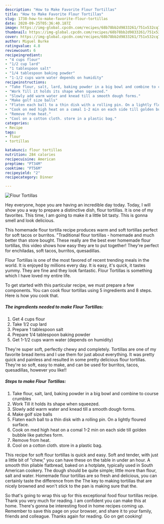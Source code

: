 ```yaml
---
description: "How to Make Favorite Flour Tortillas"
title: "How to Make Favorite Flour Tortillas"
slug: 1738-how-to-make-favorite-flour-tortillas
date: 2020-09-25T05:36:40.187Z
image: https://img-global.cpcdn.com/recipes/68b78bb2d9833261/751x532cq70/flour-tortillas-recipe-main-photo.jpg
thumbnail: https://img-global.cpcdn.com/recipes/68b78bb2d9833261/751x532cq70/flour-tortillas-recipe-main-photo.jpg
cover: https://img-global.cpcdn.com/recipes/68b78bb2d9833261/751x532cq70/flour-tortillas-recipe-main-photo.jpg
author: Miguel Burke
ratingvalue: 4.8
reviewcount: 6
recipeingredient:
- "4 cups flour"
- "1/2 cup lard"
- "1 tablespoon salt"
- "1/4 tablespoon baking powder"
- "1-1/2 cups warm water depends on humidity"
recipeinstructions:
- "Take flour, salt, lard, baking powder in a big bowl and combine to course crumbles"
- "Work Till it holds its shape when squeezed."
- "Slowly add warm water and knead till a smooth dough forms."
- "Make golf size balls"
- "Flaten each ball to a thin disk with a rolling pin. On a lightly floured surface."
- "Cook on med high heat on a comal 1-2 min on each side till golden bubble like patches form."
- "Remove from heat."
- "Cool on a cotton cloth. store in a plastic bag."
categories:
- Recipe
tags:
- flour
- tortillas

katakunci: flour tortillas 
nutrition: 284 calories
recipecuisine: American
preptime: "PT34M"
cooktime: "PT56M"
recipeyield: "2"
recipecategory: Dinner

---
```



![Flour Tortillas](https://img-global.cpcdn.com/recipes/68b78bb2d9833261/751x532cq70/flour-tortillas-recipe-main-photo.jpg)

Hey everyone, hope you are having an incredible day today. Today, I will show you a way to prepare a distinctive dish, flour tortillas. It is one of my favorites. This time, I am going to make it a little bit tasty. This is gonna smell and look delicious.

This homemade flour tortilla recipe produces warm and soft tortillas perfect for soft tacos or burritos. &#34;Traditional flour tortillas - homemade and much better than store bought. These really are the best ever homemade flour tortillas, this video shows how easy they are to put together! They&#39;re perfect for enchiladas, soft tacos, burritos, quesadillas.

Flour Tortillas is one of the most favored of recent trending meals in the world. It is enjoyed by millions every day. It is easy, it's quick, it tastes yummy. They are fine and they look fantastic. Flour Tortillas is something which I have loved my entire life.


To get started with this particular recipe, we must prepare a few components. You can cook flour tortillas using 5 ingredients and 8 steps. Here is how you cook that.

<!--inarticleads1-->

##### The ingredients needed to make Flour Tortillas:

1. Get 4 cups flour
1. Take 1/2 cup lard
1. Prepare 1 tablespoon salt
1. Prepare 1/4 tablespoon baking powder
1. Get 1-1/2 cups warm water (depends on humidity)


They&#39;re super soft, perfectly chewy and completely. Tortillas are one of my favorite bread items and I use them for just about everything. It was pretty quick and painless and resulted in some pretty delicious flour tortillas. They&#39;re so soft, easy to make, and can be used for burritos, tacos, quesadillas, however you like!! 

<!--inarticleads2-->

##### Steps to make Flour Tortillas:

1. Take flour, salt, lard, baking powder in a big bowl and combine to course crumbles
1. Work Till it holds its shape when squeezed.
1. Slowly add warm water and knead till a smooth dough forms.
1. Make golf size balls
1. Flaten each ball to a thin disk with a rolling pin. On a lightly floured surface.
1. Cook on med high heat on a comal 1-2 min on each side till golden bubble like patches form.
1. Remove from heat.
1. Cool on a cotton cloth. store in a plastic bag.


This recipe for soft flour tortillas is quick and easy. Soft and tender, with just a little bit of &#34;chew,&#34; you can have these on the table in under an hour. A smooth thin pliable flatbread, baked on a hotplate, typically used in South American cookery. The dough should be quite simple; little more than flour, salt and water. Homemade flour tortillas are so fresh and delicious, you can certainly taste the difference from the The key to making tortillas that are nicely browned and won&#39;t stick to the pan is making sure that the. 

So that's going to wrap this up for this exceptional food flour tortillas recipe. Thank you very much for reading. I am confident you can make this at home. There's gonna be interesting food in home recipes coming up. Remember to save this page on your browser, and share it to your family, friends and colleague. Thanks again for reading. Go on get cooking!
